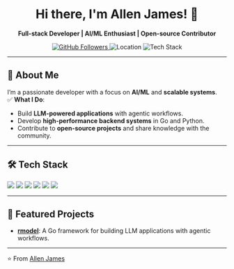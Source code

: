 <h1 align="center">
  Hi there, I'm Allen James! 👋
</h1>

<p align="center">
  <strong>Full-stack Developer | AI/ML Enthusiast | Open-source Contributor</strong>
</p>

<p align="center">
  <a href="https://github.com/allenjames">
    <img src="https://img.shields.io/github/followers/allenjames?label=Follow&style=social" alt="GitHub Followers"/>
  </a>
  <img src="https://img.shields.io/badge/Location-New%20York-blue?style=flat-square" alt="Location"/>
  <img src="https://img.shields.io/badge/Tech-Go%20%7C%20Python%20%7C%20JavaScript-blue?style=flat-square" alt="Tech Stack"/>
</p>

---

## 🚀 **About Me**
I’m a passionate developer with a focus on **AI/ML** and **scalable systems**.  
✅ **What I Do**:
- Build **LLM-powered applications** with agentic workflows.
- Develop **high-performance backend systems** in Go and Python.
- Contribute to **open-source projects** and share knowledge with the community.

---

## 🛠️ **Tech Stack**
<p align="left">
  <img src="https://img.shields.io/badge/Go-00ADD8?style=flat-square&logo=go&logoColor=white"/>
  <img src="https://img.shields.io/badge/Python-3776AB?style=flat-square&logo=python&logoColor=white"/>
  <img src="https://img.shields.io/badge/JavaScript-F7DF1E?style=flat-square&logo=javascript&logoColor=black"/>
  <img src="https://img.shields.io/badge/Kubernetes-326CE5?style=flat-square&logo=kubernetes&logoColor=white"/>
  <img src="https://img.shields.io/badge/Docker-2496ED?style=flat-square&logo=docker&logoColor=white"/>
  <img src="https://img.shields.io/badge/LLMs-OpenAI-blue?style=flat-square"/>
</p>

---

## 🌟 **Featured Projects**
- **[rmodel](https://github.com/rovanta/rmodel)**: A Go framework for building LLM applications with agentic workflows.  

---

⭐️ From [Allen James](https://github.com/allenjames)